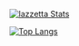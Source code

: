 [![Iazzetta Stats](https://github-readme-stats.vercel.app/api?username=Iazzetta&count_private=true&show_icons=true&theme=radical)](https://github.com/Iazzetta/github-readme-stats)

[![Top Langs](https://github-readme-stats.vercel.app/api/top-langs/?username=Iazzetta&layout=compact&count_private=true&theme=radical&langs_count=10)](https://github.com/Iazzetta/github-readme-stats)
